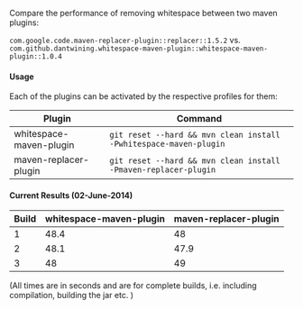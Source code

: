 Compare the performance of removing whitespace between two maven plugins:

`com.google.code.maven-replacer-plugin::replacer::1.5.2`
vs.
`com.github.dantwining.whitespace-maven-plugin::whitespace-maven-plugin::1.0.4`


#### Usage

Each of the plugins can be activated by the respective profiles for them:

| Plugin | Command  | 
| ----- | ------------- |
| whitespace-maven-plugin  | `git reset --hard && mvn clean install -Pwhitespace-maven-plugin` |
| maven-replacer-plugin  |  `git reset --hard && mvn clean install -Pmaven-replacer-plugin`|



#### Current Results (02-June-2014)

| Build | whitespace-maven-plugin | maven-replacer-plugin  |
| ----- | ------------- | ------------- |
| 1  | 48.4  | 48 |
| 2  | 48.1  | 47.9|
| 3  |  48  | 49|  

(All times are in seconds and are for complete builds, i.e. including compilation, building the jar etc. )

